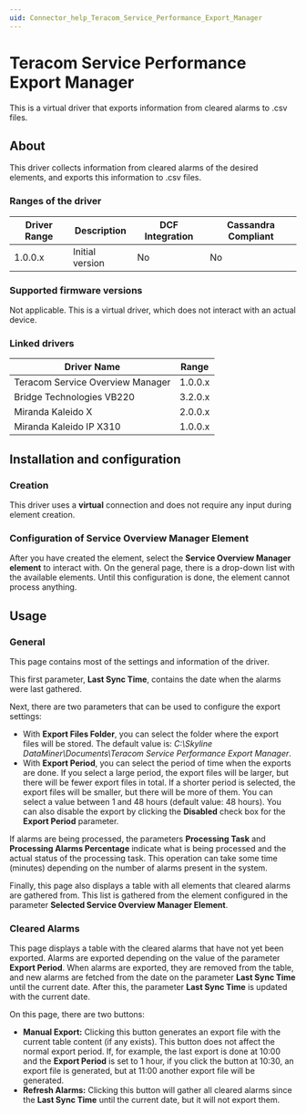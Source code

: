 ```yaml
---
uid: Connector_help_Teracom_Service_Performance_Export_Manager
---
```


# Teracom Service Performance Export Manager

This is a virtual driver that exports information from cleared alarms to .csv files.

## About

This driver collects information from cleared alarms of the desired elements, and exports this information to .csv files.

### Ranges of the driver

| **Driver Range** | **Description** | **DCF Integration** | **Cassandra Compliant** |
|------------------|-----------------|---------------------|-------------------------|
| 1.0.0.x          | Initial version | No                  | No                      |

### Supported firmware versions

Not applicable. This is a virtual driver, which does not interact with an actual device.

### Linked drivers

| **Driver Name**                  | **Range** |
|----------------------------------|-----------|
| Teracom Service Overview Manager | 1.0.0.x   |
| Bridge Technologies VB220        | 3.2.0.x   |
| Miranda Kaleido X                | 2.0.0.x   |
| Miranda Kaleido IP X310          | 1.0.0.x   |

## Installation and configuration

### Creation

This driver uses a **virtual** connection and does not require any input during element creation.

### Configuration of Service Overview Manager Element

After you have created the element, select the **Service Overview Manager element** to interact with. On the general page, there is a drop-down list with the available elements. Until this configuration is done, the element cannot process anything.

## Usage

### General

This page contains most of the settings and information of the driver.

This first parameter, **Last Sync Time**, contains the date when the alarms were last gathered.

Next, there are two parameters that can be used to configure the export settings:

- With **Export Files Folder**, you can select the folder where the export files will be stored. The default value is: *C:\Skyline DataMiner\Documents\Teracom Service Performance Export Manager*.
- With **Export Period**, you can select the period of time when the exports are done. If you select a large period, the export files will be larger, but there will be fewer export files in total. If a shorter period is selected, the export files will be smaller, but there will be more of them. You can select a value between 1 and 48 hours (default value: 48 hours). You can also disable the export by clicking the **Disabled** check box for the **Export Period** parameter.

If alarms are being processed, the parameters **Processing Task** and **Processing Alarms Percentage** indicate what is being processed and the actual status of the processing task. This operation can take some time (minutes) depending on the number of alarms present in the system.

Finally, this page also displays a table with all elements that cleared alarms are gathered from. This list is gathered from the element configured in the parameter **Selected Service Overview Manager Element**.

### Cleared Alarms

This page displays a table with the cleared alarms that have not yet been exported. Alarms are exported depending on the value of the parameter **Export Period**. When alarms are exported, they are removed from the table, and new alarms are fetched from the date on the parameter **Last Sync Time** until the current date. After this, the parameter **Last Sync Time** is updated with the current date.

On this page, there are two buttons:

- **Manual Export:** Clicking this button generates an export file with the current table content (if any exists). This button does not affect the normal export period. If, for example, the last export is done at 10:00 and the **Export Period** is set to 1 hour, if you click the button at 10:30, an export file is generated, but at 11:00 another export file will be generated.
- **Refresh Alarms:** Clicking this button will gather all cleared alarms since the **Last Sync Time** until the current date, but it will not export them.
